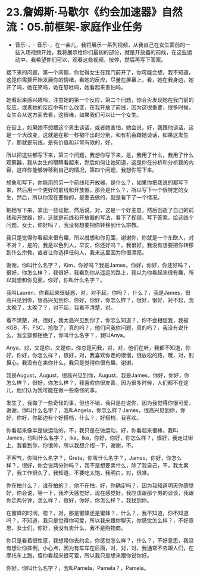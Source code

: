 # 23.詹姆斯·马歇尔《约会加速器》自然流：05.前框架-家庭作业任务

- 音乐-，- 音乐-，在一会儿，我将展示一系列视频，从我自己在女生面前的一些入场视频开始，我将展示给你们最初的部分，就是开放器的前线，在这些运动中，我希望你们可以，观看这些视频，按停，然后再写下答案。

接下来的问题，第一个问题，你觉得女生在我门前开了，你可能会想，我不知道，这是你需要开始发展你的情绪，看她的反应，尽量在屏幕上，看，她在我身边，她开了吗，她在笑吗，她在怒吐吗，她看起来害怕吗。

她看起来感兴趣吗，注意她的第一个反应，第二个问题，你会否发现她在我门前的反应，或者她的反应中有什么改变，在我开放了前线，因为这很重要，很多时候，女生会从这方面去看，这很棒，如果我们可以让一个女生。

在街上，如果她不想跟这个男生谈话，或者她害怕，她会说，好，我跟他谈话，这是一个大改变，这就是在那一秒被吓出的分别，和有机会跟她谈话，如果这发生了，那就是前线，是有价值和非常有效的，好。

所以把这些都写下来，第三个问题，我想你写下来，是，我用了什么，我用了什么观察器，我从女生的眼睛看起来，然后如何让她知道，这是你在分析和分析我的内容，这样你能够转移到自己的情况，第四个问题，我想你写下来。

想象和写下，你能用的另一个前线和开放器，是什么？，如果你把我说的都写下来，然后用一个更好的前线和开放器，那会是什么？，所以写下一个很特定的女生，然后，所以你现在要做的，是要去做的，就是看下了一个情况。

把她写下来，拿出一些证据，然后说，对，这是一个好主意，然后创造了自己的前线和开放器，好，这就是前线和开放器的写法，看下了视频，写下答案，给这四个问题，女士，你好吗？，我没有想要把你转移到什么宗教。

我只是觉得你看起来很有趣，所以就想和你见面，谢谢你，你就是一个东欧人，对不对？，是的，我是以色列人，早安，你还好吗？，我很好，我没有想要把你转移到什么宗教，或者让你选择任何人，我来这里因为你很漂亮。

谢谢，你叫什么名字？，Kim，你好吗？我是James，你好，你好，你还好吗？，很好，你怎么样？，我很好，我看到你从遥远的路上，我以为你看起来很有趣，所以就想和你见面，你好，你叫什么名字？。

我叫Lauren，你看起来很疑惑，对，对不起，你吗？，什么？，我是James，很高兴见到你，很高兴见到你，你好，你好，你怎么样？，很好，很好，对不起，我太晚了，太晚了？，对不起，我看不清楚，对。

看不清楚，对，很好，我太高兴见到你了，你怎么知道？，你不会相信我，我被KGB，不，FSC，抢取了，真的吗？，他们问我你问题，真的吗？，我没有说什么，我全部都拒绝了，你叫什么名字？，我叫Anya。

Anya，对，又是你，又是你，你总是问我，对，对，他们在听，我都不知道，你好，你好，你怎么样？，很好，对，我喜欢你走的很慢，很放松的路，哦，对，别担心，我没有在卖你什么，我只是觉得你很有趣，谢谢。

我是August，August，很高兴见到你，August，我是James，你好，你好，你怎么样？，很好，你怎么样？，我喜欢你很友善，因为很多时候，人们都不在这儿，他们认为我可能在做一些奇怪的事。

发生了，我做了一些奇怪的事，但也不错，我只是在说你，因为我觉得你很可爱，谢谢，你叫什么名字？，我叫Angela，你怎么样？James，很高兴见到你，你好，你好，你那边有个好搭档，什么？，好搭档，我喜欢。

你看起来像半是做运动的，不，我只是在做运动，好，你看起来很棒，我叫James，你叫什么名字？，Ika，Ika，你好，你好，你怎么样？，很好，我走过街上，我看到你，你很帅，所以我想介绍一下，谢谢，不。

不客气，你叫什么名字？，Greta，你叫什么名字？，James，你好，你怎么样？，很好，你会说两分钟吗？，我不是想要卖什么，除了我自己，不，我太累了，我工作很久了，我知道，不要吃太饱，我明白，对，很准。

你在拍什么？，谁在拍的？，他不在拍，好，你确定吗？，因为我知道明天你感觉好，你会说，等一下，我昨天感觉好，现在感觉好，我应该跟那个男的谈谈，我跟你走两分钟，怎么样？，很好，你好，你怎么样？，我找到你。

在蜜蜂的时间，嗯？，对，那是蜜蜂还是蜜蜂？，什么？，我不知道，你不知道吗？，不知道，我只是觉得你可爱，所以我来跟你聊天，你感觉怎么样？，不好意思，女士们，你好，我没有卖什么，我不是购物商。

你只是看着很性感，我想带你去约会，你感觉怎么样？，什么？，不好意思，我没有想让你摔倒，小心点，因为有车车在后面，对，对，对，我通常不去跟人们，在摩托车上跑，但你看起来很可爱，所以我只是想来跟你说你好。

你好，你叫什么名字？，我叫Pamela，Pamela？，Pamela。